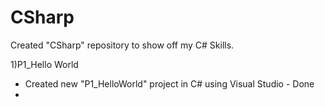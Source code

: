 # CSharp
Created "CSharp" repository to show off my C# Skills.

1)P1_Hello World
- Created new "P1_HelloWorld" project in C# using Visual Studio - Done
-
